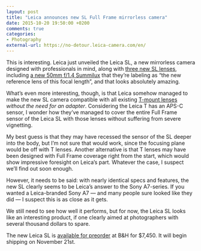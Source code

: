 ```yaml
---
layout: post
title: "Leica announces new SL Full Frame mirrorless camera"
date: 2015-10-20 19:50:00 +0200
comments: true
categories: 
- Photography
external-url: https://no-detour.leica-camera.com/en/
---
```


This is interesting. Leica just unveiled the Leica SL, a new mirrorless camera designed with professionals in mind, along with [three new SL lenses](http://en.leica-camera.com/Photography/Leica-SL/Lenses), including [a new 50mm f/1.4 Summilux](http://en.leica-camera.com/Photography/Leica-SL/Lenses/LEICA-SUMMILUX-SL) that they’re labeling as “the new reference lens of this focal length”, and that looks absolutely amazing.

What’s even more interesting, though, is that Leica somehow managed to make the new SL camera compatible with all existing [T-mount lenses](http://en.leica-camera.com/Photography/Leica-T/Lenses-for-Leica-T) _without the  need for an adapter_. Considering the Leica T has an APS-C sensor, I wonder how they’ve managed to cover the entire Full Frame sensor of the Leica SL with those lenses without suffering from severe vignetting.

My best guess is that they may have recessed the sensor of the SL deeper into the body, but I’m not sure that would work, since the focusing plane would be off with T lenses. Another alternative is that T lenses may have been designed with Full Frame coverage right from the start, which would show impressive foresight on Leica’s part. Whatever the case, I suspect we’ll find out soon enough.

However, it needs to be said: with nearly identical specs and features, the new SL clearly seems to be Leica’s answer to the Sony A7-series. If you wanted a Leica-branded Sony A7 — and many people sure looked like they did — I suspect this is as close as it gets.

We still need to see how well it performs, but for now, the Leica SL looks like an interesting product, if one clearly aimed at photographers with several thousand dollars to spare. 

The new Leica SL is [available for preorder](http://www.bhphotovideo.com/c/product/1192093-REG/leica_10850_sl_typ_601_mirrorless.html) at B&H for $7,450. It will begin shipping on November 21st.
